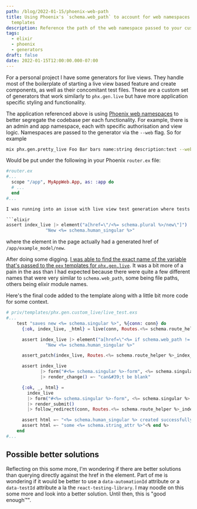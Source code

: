 ```yaml
---
path: /blog/2022-01-15/phoenix-web-path
title: Using Phoenix's `schema.web_path` to account for web namespaces in your
  templates
description: Reference the path of the web namespace passed to your custom generators
tags:
  - elixir
  - phoenix
  - generators
draft: false
date: 2022-01-15T12:00:00.000-07:00
---
```

For a personal project I have some generators for live views. They handle most of the boilerplate of starting a live view based feature and create components, as well as their concomitant test files. These are a custom set of generators that work similarly to `phx.gen.live` but have more application specific styling and functionality.

The application referenced above is using [Phoenix web namespaces](https://hexdocs.pm/phoenix/Mix.Tasks.Phx.Gen.Html.html#module-web-namespace) to better segregate the codebase per each functionality. For example, there is an admin and app namespace, each with specific authorisation and view logic. Namespaces are passed to the generator via the `--web` flag. So for example

```bash
mix phx.gen.pretty_live Foo Bar bars name:string description:text --web App
```

Would be put under the following in your Phoenix `router.ex` file:

```elixir
#router.ex
#...
  scope "/app", MyAppWeb.App, as: :app do
  # ...
  end
#...

I was running into an issue with live view test generation where tests depending on `render_click` usages needed to account for the `/app` prefix when using query selectors for finding a button in the generated live view to click. More specifically the line of code of interest was

```elixir
assert index_live |> element("a[href=\"/<%= schema.plural %>/new\"]") |> render_click() =~
               "New <%= schema.human_singular %>"
```
where the element in the page actually had a generated href of `/app/example_model/new`.

After doing some digging. [I was able to find the exact name of the variable that's passed to the `eex` templates for `phx.gen.live`](https://github.com/phoenixframework/phoenix/blob/41435470bc414b859497cd03a5b39e08da659368/lib/mix/tasks/phx.gen.html.ex#L146). It was a bit more of a pain in the ass than I had expected because there were quite a few different names that were very similar to `schema.web_path`, some being file paths, others being elixir module names.

Here's the final code added to the template along with a little bit more code for some context.

```elixir
# priv/templates/phx.gen.custom_live/live_test.exs
#...
    test "saves new <%= schema.singular %>", %{conn: conn} do
      {:ok, index_live, _html} = live(conn, Routes.<%= schema.route_helper %>_index_path(conn, :index))

      assert index_live |> element("a[href=\"<%= if schema.web_path != nil, do: "/#{schema.web_path}", else: "" %>/<%= schema.plural %>/new\"]") |> render_click() =~
               "New <%= schema.human_singular %>"

      assert_patch(index_live, Routes.<%= schema.route_helper %>_index_path(conn, :new))

      assert index_live
             |> form("#<%= schema.singular %>-form", <%= schema.singular %>: @invalid_attrs)
             |> render_change() =~ "can&#39;t be blank"

      {:ok, _, html} =
        index_live
        |> form("#<%= schema.singular %>-form", <%= schema.singular %>: @create_attrs)
        |> render_submit()
        |> follow_redirect(conn, Routes.<%= schema.route_helper %>_index_path(conn, :index))

      assert html =~ "<%= schema.human_singular %> created successfully"<%= if schema.string_attr do %>
      assert html =~ "some <%= schema.string_attr %>"<% end %>
    end
#...
```

## Possible better solutions

Reflecting on this some more, I'm wondering if there are better solutions than querying directly against the href in the element. Part of me is wondering if it would be better to use a `data-automationId` attribute or a `data-testId` attribute a la the `react-testing-library`. I may noodle on this some more and look into a better solution. Until then, this is "good enough™".